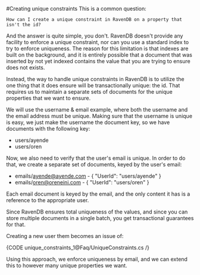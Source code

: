 #Creating unique constraints
This is a common question:

    How can I create a unique constraint in RavenDB on a property that isn't the id?

And the answer is quite simple, you don't. RavenDB doesn't provide any facility to enforce a unique constraint, nor can you use a standard index to try to enforce uniqueness. The reason for this limitation is that indexes are built on the background, and it is entirely possible that a document that was inserted by not yet indexed contains the value that you are trying to ensure does not exists.

Instead, the way to handle unique constraints in RavenDB is to utilize the one thing that it does ensure will be transactionally unique: the id. That requires us to maintain a separate sets of documents for the unique properties that we want to ensure.

We will use the username & email example, where both the username and the email address must be unique. Making sure that the username is unique is easy, we just make the username the document key, so we have documents with the following key:

* users/ayende
* users/oren

Now, we also need to verify that the user's email is unique. In order to do that, we create a separate set of documents, keyed by the user's email:

* emails/ayende@ayende.com - { "UserId": "users/ayende" }
* emails/oren@oreneini.com - { "UserId": "users/oren" }

Each email document is keyed by the email, and the only content it has is a reference to the appropriate user.

Since RavenDB ensures total uniqueness of the values, and since you can store multiple documents in a single batch, you get transactional guarantees for that.

Creating a new user them becomes an issue of:

{CODE unique_constraints_1@Faq/UniqueConstraints.cs /}

Using this approach, we enforce uniqueness by email, and we can extend this to however many unique properties we want.